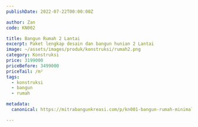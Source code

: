 ```yaml
---
publishDate: 2022-07-22T00:00:00Z

author: Zan
code: KN002

title: Bangun Rumah 2 Lantai
excerpt: Paket lengkap desain dan bangun hunian 2 Lantai
image: ~/assets/images/produk/konstruksi/rumah2.png
category: Konstruksi
price: 3199000
priceBefore: 3499000
priceTail: /m²
tags:
  - konstruksi
  - bangun
  - rumah

metadata:
  canonical: https://mitrabangunkreasi.com/p/kn001-bangun-rumah-minimalis

---
```

